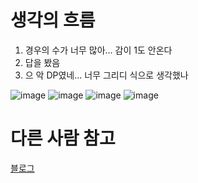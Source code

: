 # 생각의 흐름
1. 경우의 수가 너무 많아... 감이 1도 안온다
2. 답을 봤음
3. 으 악 DP였네... 너무 그리디 식으로 생각했나

![image](https://github.com/user-attachments/assets/41655d3c-aab9-4a3b-8914-c0a8c22fa71e)
![image](https://github.com/user-attachments/assets/f668ebc1-51f1-4caf-a214-c110ea2cfaec)
![image](https://github.com/user-attachments/assets/35680cda-b063-4d5e-9e3e-d20cccb743a7)
![image](https://github.com/user-attachments/assets/4c21be9c-e2fd-4e49-821e-842e7fd83038)


# 다른 사람 참고
[블로그](https://velog.io/@ddongh1122/%ED%94%84%EB%A1%9C%EA%B7%B8%EB%9E%98%EB%A8%B8%EC%8A%A4-%EB%A7%A4%EC%B6%9C-%ED%95%98%EB%9D%BD-%EC%B5%9C%EC%86%8C%ED%99%94)
